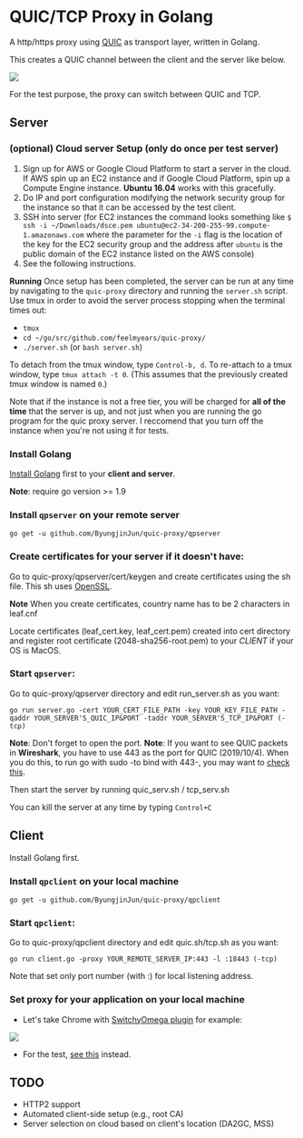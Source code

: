 # QUIC/TCP Proxy in Golang

A http/https proxy using [QUIC](https://www.chromium.org/quic) as transport layer, written in Golang.

This creates a QUIC channel between the client and the server like below. 

![](https://ws1.sinaimg.cn/large/44cd29dagy1fpn4yaf2p8j20nd079aae.jpg)

For the test purpose, the proxy can switch between QUIC and TCP. 

## Server

### (optional) Cloud server Setup (only do once per test server)
1. Sign up for AWS or Google Cloud Platform to start a server in the cloud. If AWS spin up an EC2 instance and if Google Cloud Platform, spin up a Compute Engine instance. **Ubuntu 16.04** works with this gracefully.
2. Do IP and port configuration modifying the network security group for the instance so that it can be accessed by the test client. 
3. SSH into server (for EC2 instances the command looks something like `$ ssh -i ~/Downloads/dsce.pem ubuntu@ec2-34-200-255-99.compute-1.amazonaws.com` where the parameter for the `-i` flag is the location of the key for the EC2 security group and the address after `ubuntu` is the public domain of the EC2 instance listed on the AWS console)
4. See the following instructions.

**Running**
Once setup has been completed, the server can be run at any time by navigating to the `quic-proxy` directory and running the `server.sh` script. Use tmux in order to avoid the server process stopping when the terminal times out:

- `tmux`
-  `cd ~/go/src/github.com/feelmyears/quic-proxy/`
-  `./server.sh` (or `bash server.sh`)

To detach from the tmux window, type `Control-b, d`. To re-attach to a tmux window, type `tmux attach -t 0`. (This assumes that the previously created tmux window is named `0`.)

Note that if the instance is not a free tier, you will be charged for **all of the time** that the server is up, and not just when you are running the go program for the quic proxy server. I reccomend that you turn off the instance when you're not using it for tests.

### Install Golang

[Install Golang](https://golang.org/dl/) first to your **client and server**.

**Note**: require go version >= 1.9

### Install `qpserver` on your remote server

`go get -u github.com/ByungjinJun/quic-proxy/qpserver`

### Create certificates for your server if it doesn't have:

Go to quic-proxy/qpserver/cert/keygen and create certificates using the sh file. This sh uses [OpenSSL](https://www.openssl.org).

**Note** When you create certificates, country name has to be 2 characters in leaf.cnf

Locate certificates (leaf_cert.key, leaf_cert.pem) created into cert directory and register root certificate (2048-sha256-root.pem) to your *CLIENT* if your OS is MacOS.

### Start `qpserver`:

Go to quic-proxy/qpserver directory and edit run_server.sh as you want:

`go run server.go -cert YOUR_CERT_FILE_PATH -key YOUR_KEY_FILE_PATH -qaddr YOUR_SERVER'S_QUIC_IP&PORT -taddr YOUR_SERVER'S_TCP_IP&PORT (-tcp)`

**Note**: Don't forget to open the port.
**Note**: If you want to see QUIC packets in **Wireshark**, you have to use 443 as the port for QUIC (2019/10/4). When you do this, to run go with sudo -to bind with 443-, you may want to [check this](https://github.com/hypriot/golang-armbuilds/issues/6#issuecomment-244233589).

Then start the server by running quic_serv.sh / tcp_serv.sh

You can kill the server at any time by typing `Control+C` 

## Client

Install Golang first.

### Install `qpclient` on your local machine

`go get -u github.com/ByungjinJun/quic-proxy/qpclient`

### Start `qpclient`:

Go to quic-proxy/qpclient directory and edit quic.sh/tcp.sh as you want:

`go run client.go -proxy YOUR_REMOTE_SERVER_IP:443 -l :18443 (-tcp)`

Note that set only port number (with :) for local listening address.

### Set proxy for your application on your local machine

- Let's take Chrome with [SwitchyOmega plugin](https://chrome.google.com/webstore/detail/proxy-switchyomega/padekgcemlokbadohgkifijomclgjgif?hl=en) for example:

![](https://ws1.sinaimg.cn/large/44cd29dagy1fpn5c4jng6j21eq0fw40j.jpg)

- For the test, [see this](https://github.com/ByungjinJun/quic-proxy/tree/master/tester) instead.


## TODO

* HTTP2 support
* Automated client-side setup (e.g., root CA)
* Server selection on cloud based on client's location (DA2GC, MSS)
